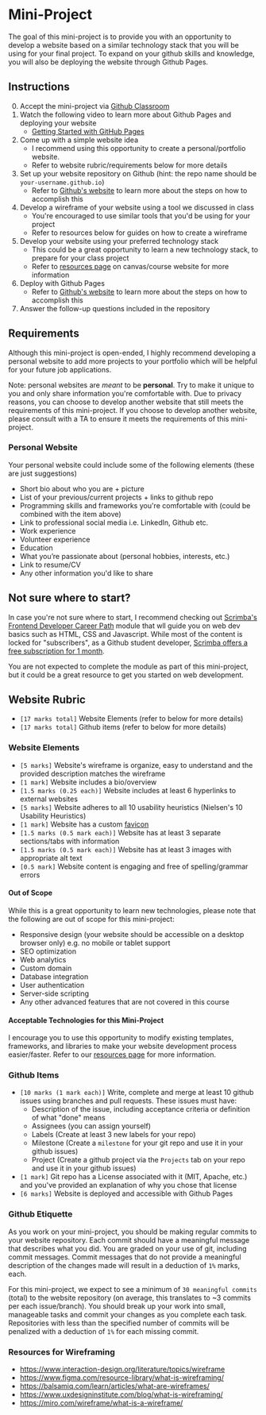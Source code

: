 # Mini-Project 

The goal of this mini-project is to provide you with an opportunity to develop a website based on a similar technology stack that you will be using for your final project. To expand on your github skills and knowledge, you will also be deploying the website through Github Pages.

## Instructions
0. Accept the mini-project via [Github Classroom](https://classroom.github.com/a/LtPf6cUH)
1. Watch the following video to learn more about Github Pages and deploying your website
   - [Getting Started with GitHub Pages](https://youtu.be/QyFcl_Fba-k?si=oH0L3BZo8h9x1Yby)
2. Come up with a simple website idea
   - I recommend using this opportunity to create a personal/portfolio website.
   - Refer to website rubric/requirements below for more details
3. Set up your website repository on Github (hint: the repo name should be `your-username.github.io`)
   - Refer to [Github's website](https://pages.github.com/) to learn more about the steps on how to accomplish this
4. Develop a wireframe of your website using a tool we discussed in class
   - You're encouraged to use similar tools that you'd be using for your project
   - Refer to resources below for guides on how to create a wireframe
5. Develop your website using your preferred technology stack
   - This could be a great opportunity to learn a new technology stack, to prepare for your class project
   - Refer to [resources page](https://parsa-rajabi.github.io/CMPT-276/#/resources) on canvas/course website for more information
6. Deploy with Github Pages
   - Refer to [Github's website](https://pages.github.com/) to learn more about the steps on how to accomplish this
7. Answer the follow-up questions included in the repository

## Requirements

Although this mini-project is open-ended, I highly recommend developing a personal website to add more projects to your portfolio which will be helpful for your future job applications.

Note: personal websites are _meant_ to be **personal**. Try to make it unique to you and only share information you're comfortable with. Due to privacy reasons, you can choose to develop another website that still meets the requirements of this mini-project. If you choose to develop another website, please consult with a TA to ensure it meets the requirements of this mini-project.

### Personal Website

Your personal website could include some of the following elements (these are just suggestions)

- Short bio about who you are + picture
- List of your previous/current projects + links to github repo
- Programming skills and frameworks you're comfortable with (could be combined with the item above)
- Link to professional social media i.e. LinkedIn, Github etc.
- Work experience
- Volunteer experience
- Education
- What you’re passionate about (personal hobbies, interests, etc.)
- Link to resume/CV
- Any other information you'd like to share

## Not sure where to start?

In case you're not sure where to start, I recommend checking out [Scrimba's Frontend Developer Career Path](https://scrimba.com/the-frontend-developer-career-path-c0j) module that wll guide you on web dev basics such as HTML, CSS and Javascript. While most of the content is locked for "subscribers", as a Github student developer, [Scrimba offers a free subscription for 1 month](https://scrimba.helpscoutdocs.com/article/19-do-you-offer-student-discounts). 

You are not expected to complete the module as part of this mini-project, but it could be a great resource to get you started on web development.

## Website Rubric

- `[17 marks total]` Website Elements (refer to below for more details)
- `[17 marks total]` Github items (refer to below for more details)

### Website Elements 

- `[5 marks]` Website's wireframe is organize, easy to understand and the provided description matches the wireframe 
- `[1 mark]` Website includes a bio/overview
- `[1.5 marks (0.25 each)]` Website includes at least 6 hyperlinks to external websites
- `[5 marks]` Website adheres to all 10 usability heuristics (Nielsen's 10 Usability Heuristics)
- `[1 mark]` Website has a custom [favicon](https://favicon.io/tutorials/what-is-a-favicon/)
- `[1.5 marks (0.5 mark each)]` Website has at least 3 separate sections/tabs with information
- `[1.5 marks (0.5 mark each)]` Website has at least 3 images with appropriate alt text
- `[0.5 mark]` Website content is engaging and free of spelling/grammar errors

#### Out of Scope

While this is a great opportunity to learn new technologies, please note that the following are out of scope for this mini-project:

- Responsive design (your website should be accessible on a desktop browser only) e.g. no mobile or tablet support
- SEO optimization
- Web analytics
- Custom domain
- Database integration
- User authentication
- Server-side scripting
- Any other advanced features that are not covered in this course

#### Acceptable Technologies for this Mini-Project

I encourage you to use this opportunity to modify existing templates, frameworks, and libraries to make your website development process easier/faster. Refer to our [resources page](https://parsa-rajabi.github.io/CMPT-276/#/resources) for more information. 

### Github Items 

- `[10 marks (1 mark each)]` Write, complete and merge at least 10 github issues using branches and pull requests. These issues must have:
   - Description of the issue, including acceptance criteria or definition of what "done" means
   - Assignees (you can assign yourself)
   - Labels (Create at least 3 new labels for your repo)
   - Milestone (Create a `milestone` for your git repo and use it in your github issues)
   - Project (Create a github project via the `Projects` tab on your repo and use it in your github issues)
- `[1 mark]` Git repo has a License associated with it (MIT, Apache, etc.) and you've provided an explanation of why you chose that license
- `[6 marks]` Website is deployed and accessible with Github Pages

### Github Etiquette

As you work on your mini-project, you should be making regular commits to your website repository. Each commit should have a meaningful message that describes what you did. You are graded on your use of git, including commit messages. Commit messages that do not provide a meaningful description of the changes made will result in a deduction of `1%` marks, each. 

For this mini-project, we expect to see a minimum of `30 meaningful commits` (total) to the website repository (on average, this translates to ~3 commits per each issue/branch). You should break up your work into small, manageable tasks and commit your changes as you complete each task. Repositories with less than the specified number of commits will be penalized with a deduction of `1%` for each missing commit.

### Resources for Wireframing

- https://www.interaction-design.org/literature/topics/wireframe
- https://www.figma.com/resource-library/what-is-wireframing/
- https://balsamiq.com/learn/articles/what-are-wireframes/
- https://www.uxdesigninstitute.com/blog/what-is-wireframing/
- https://miro.com/wireframe/what-is-a-wireframe/